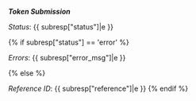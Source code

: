 __*Token Submission*__

*Status*: {{ subresp["status"]|e }}

{% if subresp["status"] == 'error' %}

*Errors*: {{ subresp["error_msg"]|e }}

{% else %}

*Reference ID*: {{ subresp["reference"]|e }}
{% endif %}